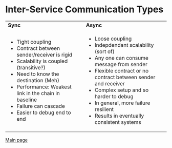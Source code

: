 

# Inter-Service Communication Types


<table>
  <tr>
   <td><strong>Sync</strong>
   </td>
   <td><strong>Async</strong>
   </td>
  </tr>

  <tr>
   
   <td>
        <ul>
        <li>Tight coupling
        <li>Contract between sender/receiver is rigid
        <li>Scalability is coupled (transitive?)
        <li>Need to know the destination (Meh)
        <li>Performance: Weakest link in the chain in baseline
        <li>Failure can cascade
        <li>Easier to debug end to end
        </ul>
   </td>


   <td>
        <ul>
        <li>Loose coupling
        <li>Indepdendant scalability (sort of)
        <li>Any one can consume message from sender
        <li>Flexible contract or no contract between sender and receiver
        <li>Complex setup and so harder to debug
        <li>In general, more failure resilient
        <li>Results in eventually consistent systems
        </ul>
   </td>

  </tr>
</table>

[Main page](README.md) 
